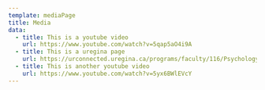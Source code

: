 ```yaml
---
template: mediaPage
title: Media
data:
  - title: This is a youtube video
    url: https://www.youtube.com/watch?v=5qap5aO4i9A
  - title: This is a uregina page
    url: https://urconnected.uregina.ca/programs/faculty/116/Psychology
  - title: This is another youtube video
    url: https://www.youtube.com/watch?v=5yx6BWlEVcY
---
```

